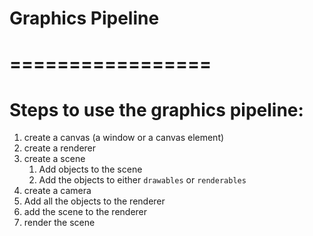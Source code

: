 # Graphics Pipeline
# =================

# Steps to use the graphics pipeline:
1) create a canvas (a window or a canvas element)
2) create a renderer
3) create a scene
   1) Add objects to the scene
   2) Add the objects to either `drawables` or `renderables`
4) create a camera
5) Add all the objects to the renderer
6) add the scene to the renderer
7) render the scene

